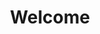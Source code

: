 ---
layout: post
title: Welcome
feature-img: "assets/img/thumbnails/julia.PNG"
thumbnail: "assets/img/thumbnails/julia.PNG"
tags: []
---